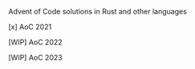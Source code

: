 Advent of Code solutions in Rust and other languages

[x]   AoC 2021

[WIP] AoC 2022

[WIP] AoC 2023
